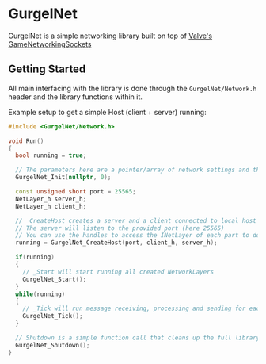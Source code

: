 # GurgelNet 

GurgelNet is a simple networking library built on top of [Valve's GameNetworkingSockets](https://github.com/ValveSoftware/GameNetworkingSockets/)

## Getting Started

All main interfacing with the library is done through the `GurgelNet/Network.h` header and the library functions within it.

Example setup to get a simple Host (client + server) running:
```cpp
#include <GurgelNet/Network.h>

void Run()
{
  bool running = true;

  // The parameters here are a pointer/array of network settings and the amount of settings (here = 0)
  GurgelNet_Init(nullptr, 0);

  const unsigned short port = 25565;
  NetLayer_h server_h;
  NetLayer_h client_h;

  // _CreateHost creates a server and a client connected to local host
  // The server will listen to the provided port (here 25565)
  // You can use the handles to access the INetLayer of each part to do more custom setup
  running = GurgelNet_CreateHost(port, client_h, server_h);

  if(running)
  {
    // _Start will start running all created NetworkLayers
    GurgelNet_Start();
  }
  while(running)
  {
    // _Tick will run message receiving, processing and sending for each created NetworkLayer
    GurgelNet_Tick();
  }

  // Shutdown is a simple function call that cleans up the full library
  GurgelNet_Shutdown();
}
```
